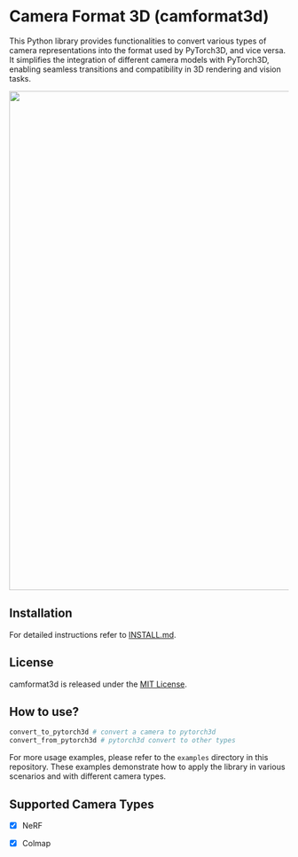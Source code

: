 # Camera Format 3D (camformat3d)
This Python library provides functionalities to convert various types of camera representations into the format used by PyTorch3D, and vice versa. It simplifies the integration of different camera models with PyTorch3D, enabling seamless transitions and compatibility in 3D rendering and vision tasks.

<img src="https://raw.githubusercontent.com/facebookresearch/pytorch3d/main/.github/pytorch3dlogo.png" width="900"/>

## Installation

For detailed instructions refer to [INSTALL.md](INSTALL.md).

## License

camformat3d is released under the [MIT License](LICENSE).

## How to use?

```python
convert_to_pytorch3d # convert a camera to pytorch3d
convert_from_pytorch3d # pytorch3d convert to other types
```

For more usage examples, please refer to the `examples` directory in this repository. These examples demonstrate how to apply the library in various scenarios and with different camera types.

## Supported Camera Types

- [x] NeRF
- [x] Colmap

